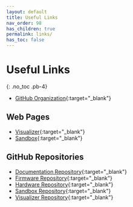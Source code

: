 ```yaml
---
layout: default
title: Useful Links
nav_order: 98
has_children: true
permalink: links/
has_toc: false
---
```


# Useful Links
{: .no_toc .pb-4}

- [GitHub Organization](https://github.com/Pera-Swarm){:target="_blank"}

## Web Pages
- [Visualizer](https://pera-swarm.ce.pdn.ac.lk/visualizer/){:target="_blank"}
- [Sandbox](https://pera-swarm.ce.pdn.ac.lk/sandbox/){:target="_blank"}

## GitHub Repositories
- [Documentation Repository](https://github.com/Pera-Swarm/docs){:target="_blank"}
- [Firmware Repository](https://github.com/Pera-Swarm/firmware){:target="_blank"}
- [Hardware Repository](https://github.com/Pera-Swarm/hardware){:target="_blank"}
- [Sandbox Repository](https://github.com/Pera-Swarm/sandbox){:target="_blank"}
- [Visualizer Repository](https://github.com/Pera-Swarm/visualizer){:target="_blank"}
